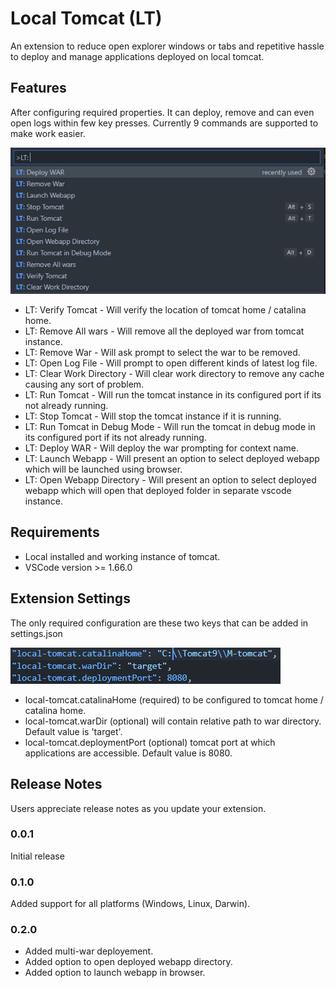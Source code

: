 # Local Tomcat (LT)
An extension to reduce open explorer windows or tabs and repetitive hassle to deploy and manage applications deployed on local tomcat.
       
## Features
After configuring required properties. It can deploy, remove and can even open logs within few key presses. Currently 9 commands are supported to make work easier.

![Available Commands](https://raw.githubusercontent.com/snehaljha/local-tomcat/main/img/commands.png)

* LT: Verify Tomcat - Will verify the location of tomcat home / catalina home.
* LT: Remove All wars - Will remove all the deployed war from tomcat instance.
* LT: Remove War - Will ask prompt to select the war to be removed.
* LT: Open Log File - Will prompt to open different kinds of latest log file.
* LT: Clear Work Directory - Will clear work directory to remove any cache causing any sort of problem.
* LT: Run Tomcat - Will run the tomcat instance in its configured port if its not already running.
* LT: Stop Tomcat - Will stop the tomcat instance if it is running.
* LT: Run Tomcat in Debug Mode - Will run the tomcat in debug mode in its configured port if its not already running.
* LT: Deploy WAR - Will deploy the war prompting for context name.
* LT: Launch Webapp - Will present an option to select deployed webapp which will be launched using browser.
* LT: Open Webapp Directory - Will present an option to select deployed webapp which will open that deployed folder in separate vscode instance.


## Requirements

* Local installed and working instance of tomcat.
* VSCode version >= 1.66.0

## Extension Settings

The only required configuration are these two keys that can be added in settings.json

![Settings](https://raw.githubusercontent.com/snehaljha/local-tomcat/main/img/settings.png)

* local-tomcat.catalinaHome (required) to be configured to tomcat home / catalina home.
* local-tomcat.warDir (optional) will contain relative path to war directory. Default value is 'target'.
* local-tomcat.deploymentPort (optional) tomcat port at which applications are accessible. Default value is 8080.

## Release Notes

Users appreciate release notes as you update your extension.

### 0.0.1

Initial release

### 0.1.0

Added support for all platforms (Windows, Linux, Darwin).


### 0.2.0
* Added multi-war deployement.
* Added option to open deployed webapp directory.
* Added option to launch webapp in browser.
